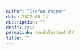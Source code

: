 ```yaml
---
author: "Stefan Wagner"
date: 2022-08-14
description: ""
draft: true
permalink: /modules/mathf/
title: ""
---
```


# 
